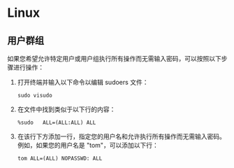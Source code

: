 # Linux

## 用户群组

如果您希望允许特定用户或用户组执行所有操作而无需输入密码，可以按照以下步骤进行操作：

1. 打开终端并输入以下命令以编辑 sudoers 文件：
   ```shell
   sudo visudo
   ```

2. 在文件中找到类似于以下行的内容：
   ```shell
   %sudo   ALL=(ALL:ALL) ALL
   ```

3. 在该行下方添加一行，指定您的用户名和允许执行所有操作而无需输入密码。例如，如果您的用户名是 "tom"，可以添加以下行：
   ```shell
   tom ALL=(ALL) NOPASSWD: ALL
   ```